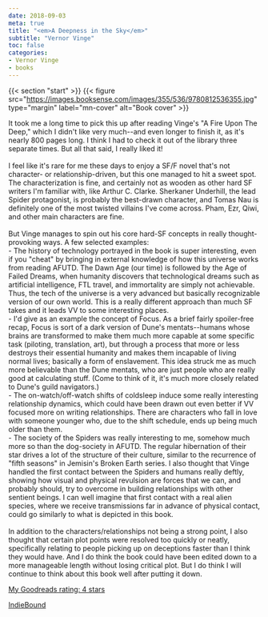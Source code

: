 ```yaml
---
date: 2018-09-03
meta: true
title: "<em>A Deepness in the Sky</em>"
subtitle: "Vernor Vinge"
toc: false
categories:
- Vernor Vinge
- books
---
```


{{< section "start" >}}
{{< figure src="https://images.booksense.com/images/355/536/9780812536355.jpg" type="margin" label="mn-cover" alt="Book cover" >}}

It took me a long time to pick this up after reading Vinge's "A Fire Upon The Deep," which I didn't like very much--and even longer to finish it, as it's nearly 800 pages long. I think I had to check it out of the library three separate times. But all that said, I really liked it!<br /><br />I feel like it's rare for me these days to enjoy a SF/F novel that's not character- or relationship-driven, but this one managed to hit a sweet spot. The characterization is fine, and certainly not as wooden as other hard SF writers I'm familiar with, like Arthur C. Clarke. Sherkaner Underhill, the lead Spider protagonist, is probably the best-drawn character, and Tomas Nau is definitely one of the most twisted villains I've come across. Pham, Ezr, Qiwi, and other main characters are fine.<br /><br />But Vinge manages to spin out his core hard-SF concepts in really thought-provoking ways. A few selected examples:<br />- The history of technology portrayed in the book is super interesting, even if you "cheat" by bringing in external knowledge of how this universe works from reading AFUTD. The Dawn Age (our time) is followed by the Age of Failed Dreams, when humanity discovers that technological dreams such as artificial intelligence, FTL travel, and immortality are simply not achievable. Thus, the tech of the universe is a very advanced but basically recognizable version of our own world. This is a really different approach than much SF takes and it leads VV to some interesting places.<br />- I'd give as an example the concept of Focus. As a brief fairly spoiler-free recap, Focus is sort of a dark version of Dune's mentats--humans whose brains are transformed to make them much more capable at some specific task (piloting, translation, art), but through a process that more or less destroys their essential humanity and makes them incapable of living normal lives; basically a form of enslavement. This idea struck me as much more believable than the Dune mentats, who are just people who are really good at calculating stuff. (Come to think of it, it's much more closely related to Dune's guild navigators.)<br />- The on-watch/off-watch shifts of coldsleep induce some really interesting relationship dynamics, which could have been drawn out even better if VV focused more on writing relationships. There are characters who fall in love with someone younger who, due to the shift schedule, ends up being much older than them. <br />- The society of the Spiders was really interesting to me, somehow much more so than the dog-society in AFUTD. The regular hibernation of their star drives a lot of the structure of their culture, similar to the recurrence of "fifth seasons" in Jemisin's Broken Earth series. I also thought that Vinge handled the first contact between the Spiders and humans really deftly, showing how visual and physical revulsion are forces that we can, and probably should, try to overcome in building relationships with other sentient beings. I can well imagine that first contact with a real alien species, where we receive transmissions far in advance of physical contact, could go similarly to what is depicted in this book.<br /><br />In addition to the characters/relationships not being a strong point, I also thought that certain plot points were resolved too quickly or neatly, specifically relating to people picking up on deceptions faster than I think they would have. And I do think the book could have been edited down to a more manageable length without losing critical plot. But I do think I will continue to think about this book well after putting it down.

[My Goodreads rating: 4 stars](https://www.goodreads.com/review/show/2394141737)  

[IndieBound](https://www.indiebound.org/book/9780812536355)
